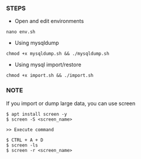 ### STEPS

- Open and edit environments
```
nano env.sh
```

- Using mysqldump
```
chmod +x mysqldump.sh && ./mysqldump.sh
```

- Using mysql import/restore
```
chmod +x import.sh && ./import.sh
```

### NOTE
If you import or dump large data, you can use screen
```
$ apt install screen -y
$ screen -S <screen_name>

>> Execute command

$ CTRL + A + D
$ screen -ls
$ screen -r <screen_name>
```